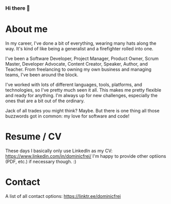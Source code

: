 ### Hi there 👋

# About me
In my career, I've done a bit of everything, wearing many hats along the way. It's kind of like being a generalist and a firefighter rolled into one.

I've been a Software Developer, Project Manager, Product Owner, Scrum Master, Developer Advocate, Content Creator, Speaker, Author, and Teacher. From freelancing to owning my own business and managing teams, I've been around the block.

I've worked with lots of different languages, tools, platforms, and technologies, so I've pretty much seen it all. This makes me pretty flexible and ready for anything. I'm always up for new challenges, especially the ones that are a bit out of the ordinary.

Jack of all trades you might think? Maybe.
But there is one thing all those buzzwords got in common: my love for software and code!

# Resume / CV
These days I basically only use LinkedIn as my CV: https://www.linkedin.com/in/dominicfrei/
I'm happy to provide other optiions (PDF, etc.) if necessary though. :)

# Contact
A list of all contact options: https://linktr.ee/dominicfrei
